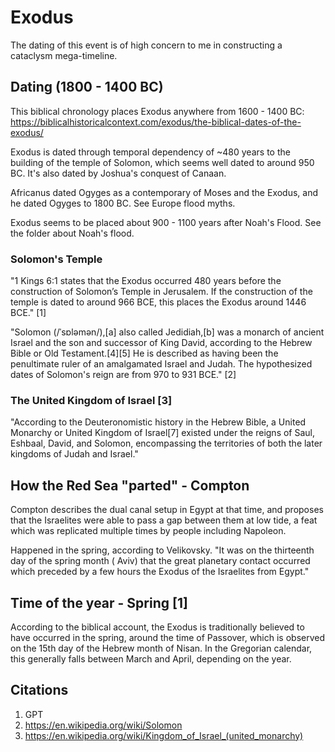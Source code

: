 # Exodus

The dating of this event is of high concern to me in constructing a cataclysm mega-timeline.

## Dating (1800 - 1400 BC)

This biblical chronology places Exodus anywhere from 1600 - 1400 BC: https://biblicalhistoricalcontext.com/exodus/the-biblical-dates-of-the-exodus/

Exodus is dated through temporal dependency of ~480 years to the building of the temple of Solomon, which seems well dated to around 950 BC. It's also dated by Joshua's conquest of Canaan.

Africanus dated Ogyges as a contemporary of Moses and the Exodus, and he dated Ogyges to 1800 BC. See Europe flood myths.

Exodus seems to be placed about 900 - 1100 years after Noah's Flood. See the folder about Noah's flood.

### Solomon's Temple

"1 Kings 6:1 states that the Exodus occurred 480 years before the construction of Solomon’s Temple in Jerusalem. If the construction of the temple is dated to around 966 BCE, this places the Exodus around 1446 BCE." [1]

"Solomon (/ˈsɒləmən/),[a] also called Jedidiah,[b] was a monarch of ancient Israel and the son and successor of King David, according to the Hebrew Bible or Old Testament.[4][5] He is described as having been the penultimate ruler of an amalgamated Israel and Judah. The hypothesized dates of Solomon's reign are from 970 to 931 BCE." [2]

### The United Kingdom of Israel [3]

"According to the Deuteronomistic history in the Hebrew Bible, a United Monarchy or United Kingdom of Israel[7] existed under the reigns of Saul, Eshbaal, David, and Solomon, encompassing the territories of both the later kingdoms of Judah and Israel."

## How the Red Sea "parted" - Compton

Compton describes the dual canal setup in Egypt at that time, and proposes that the Israelites were able to pass a gap between them at low tide, a feat which was replicated multiple times by people including Napoleon.

Happened in the spring, according to Velikovsky. "It was on the thirteenth day of the spring month ( Aviv)
that the great planetary contact occurred which preceded by a few
hours the Exodus of the Israelites from Egypt."

## Time of the year - Spring [1]

According to the biblical account, the Exodus is traditionally believed to have occurred in the spring, around the time of Passover, which is observed on the 15th day of the Hebrew month of Nisan. In the Gregorian calendar, this generally falls between March and April, depending on the year.

## Citations

1. GPT
2. https://en.wikipedia.org/wiki/Solomon
3. https://en.wikipedia.org/wiki/Kingdom_of_Israel_(united_monarchy)